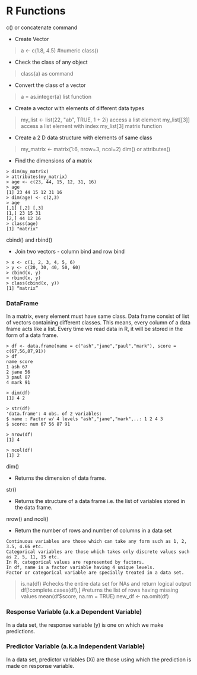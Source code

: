 # R Functions
c() or concatenate command
- Create Vector
> a <- c(1.8, 4.5)   #numeric
class()
- Check the class of any object
> class(a)
as command
- Convert the class of a vector
> a = as.integer(a)
list function
- Create a vector with elements of different data types
> my_list <- list(22, "ab", TRUE, 1 + 2i)
access a list element
> my_list[[3]]
access a list element with index
> my_list[3]
matrix function
- Create a 2 D data structure with elements of same class
> my_matrix <- matrix(1:6, nrow=3, ncol=2)
dim() or attributes()
- Find the dimensions of a matrix
```
> dim(my_matrix)
> attributes(my_matrix)
> age <- c(23, 44, 15, 12, 31, 16)
> age
[1] 23 44 15 12 31 16
> dim(age) <- c(2,3)
> age
[,1] [,2] [,3]
[1,] 23 15 31
[2,] 44 12 16
> class(age)
[1] "matrix"
```
cbind() and rbind()
- Join two vectors - column bind and row bind
```
> x <- c(1, 2, 3, 4, 5, 6)
> y <- c(20, 30, 40, 50, 60)
> cbind(x, y)
> rbind(x, y)
> class(cbind(x, y))
[1] “matrix”
```
### DataFrame
In a matrix, every element must have same class. 
Data frame consist of list of vectors containing different classes. 
This means, every column of a data frame acts like a list. 
Every time we read data in R, it will be stored in the form of a data frame.

```
> df <- data.frame(name = c("ash","jane","paul","mark"), score = c(67,56,87,91))
> df
name score
1 ash 67
2 jane 56
3 paul 87
4 mark 91

> dim(df)
[1] 4 2

> str(df)
'data.frame': 4 obs. of 2 variables:
$ name : Factor w/ 4 levels "ash","jane","mark",..: 1 2 4 3
$ score: num 67 56 87 91

> nrow(df)
[1] 4

> ncol(df)
[1] 2
```
dim()
- Returns the dimension of data frame.

str()
- Returns the structure of a data frame i.e. the list of variables stored in the data frame. 

nrow() and ncol()
- Return the number of rows and number of columns in a data set 
```
Continuous variables are those which can take any form such as 1, 2, 3.5, 4.66 etc. 
Categorical variables are those which takes only discrete values such as 2, 5, 11, 15 etc. 
In R, categorical values are represented by factors. 
In df, name is a factor variable having 4 unique levels. 
Factor or categorical variable are specially treated in a data set.
```
> is.na(df) #checks the entire data set for NAs and return logical output
> df[!complete.cases(df),] #returns the list of rows having missing values
> mean(df$score, na.rm = TRUE)
> new_df <- na.omit(df)

### Response Variable (a.k.a Dependent Variable)
In a data set, the response variable (y) is one on which we make predictions.

### Predictor Variable (a.k.a Independent Variable)
In a data set, predictor variables (Xi) are those using which the prediction is made on response variable.

